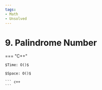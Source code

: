 ```yaml
---
tags:
- Math
- Unsolved
---
```



# 9. Palindrome Number

=== "C++"

    $Time: O()$

    $Space: O()$

    ``` c++
    ```